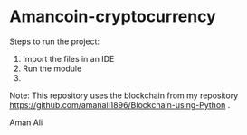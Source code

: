 # Amancoin-cryptocurrency

Steps to run the project:
1) Import the files in an IDE
2) Run the module
3)




Note: This repository uses the blockchain from my repository https://github.com/amanali1896/Blockchain-using-Python . 


Aman Ali

